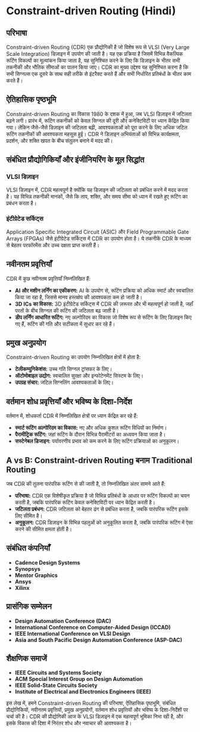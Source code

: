 # Constraint-driven Routing (Hindi)

## परिभाषा

Constraint-driven Routing (CDR) एक प्रौद्योगिकी है जो विशेष रूप से VLSI (Very Large Scale Integration) डिज़ाइन में उपयोग की जाती है। यह एक प्रक्रिया है जिसमें विभिन्न वैकल्पिक रूटिंग विकल्पों का मूल्यांकन किया जाता है, यह सुनिश्चित करने के लिए कि डिज़ाइन के भीतर सभी तकनीकी और भौतिक सीमाओं का पालन किया जाए। CDR का मुख्य उद्देश्य यह सुनिश्चित करना है कि सभी सिग्नल्स एक दूसरे के साथ सही तरीके से इंटरैक्ट करते हैं और सभी निर्धारित प्रतिबंधों के भीतर काम करते हैं।

## ऐतिहासिक पृष्ठभूमि

Constraint-driven Routing का विकास 1980 के दशक में हुआ, जब VLSI डिज़ाइन में जटिलता बढ़ने लगी। प्रारंभ में, रूटिंग तकनीकों को केवल सिग्नल की दूरी और कनेक्टिविटी पर ध्यान केंद्रित किया गया। लेकिन जैसे-जैसे डिज़ाइन की जटिलता बढ़ी, आवश्यकताओं को पूरा करने के लिए अधिक जटिल रूटिंग तकनीकों की आवश्यकता महसूस हुई। CDR ने डिज़ाइन अभियंताओं को विभिन्न कार्यक्षमता, प्रदर्शन, और शक्ति खपत के बीच संतुलन बनाने में मदद की।

## संबंधित प्रौद्योगिकियाँ और इंजीनियरिंग के मूल सिद्धांत

### VLSI डिज़ाइन

VLSI डिज़ाइन में, CDR महत्वपूर्ण है क्योंकि यह डिज़ाइन की जटिलता को प्रबंधित करने में मदद करता है। यह विभिन्न तकनीकी मानकों, जैसे कि ताप, शक्ति, और समय सीमा को ध्यान में रखते हुए रूटिंग का प्रबंधन करता है।

### इंटीग्रेटेड सर्किट्स

Application Specific Integrated Circuit (ASIC) और Field Programmable Gate Arrays (FPGAs) जैसे इंटीग्रेटेड सर्किट्स में CDR का उपयोग होता है। ये तकनीकें CDR के माध्यम से बेहतर परफॉरमेंस और उच्च दक्षता प्राप्त करती हैं।

## नवीनतम प्रवृत्तियाँ

CDR में कुछ नवीनतम प्रवृत्तियाँ निम्नलिखित हैं:

- **AI और मशीन लर्निंग का एकीकरण:** AI के उपयोग से, रूटिंग प्रक्रिया को अधिक स्मार्ट और स्वचालित किया जा रहा है, जिससे मानव हस्तक्षेप की आवश्यकता कम हो जाती है।
- **3D ICs का विकास:** 3D इंटीग्रेटेड सर्किट्स में CDR की ज़रूरत और भी महत्वपूर्ण हो जाती है, जहाँ परतों के बीच सिग्नल की रूटिंग की जटिलता बढ़ जाती है।
- **डीप लर्निंग आधारित रूटिंग:** नए अल्गोरिदम का विकास जो विशेष रूप से रूटिंग के लिए डिज़ाइन किए गए हैं, रूटिंग की गति और सटीकता में सुधार कर रहे हैं।

## प्रमुख अनुप्रयोग

Constraint-driven Routing का उपयोग निम्नलिखित क्षेत्रों में होता है:

- **टेलीकम्युनिकेशंस:** उच्च गति सिग्नल ट्रांसफर के लिए।
- **ऑटोमोबाइल उद्योग:** स्वचालित सुरक्षा और इन्फोटेनमेंट सिस्टम के लिए।
- **उपग्रह संचार:** जटिल सिग्नलिंग आवश्यकताओं के लिए।

## वर्तमान शोध प्रवृत्तियाँ और भविष्य के दिशा-निर्देश

वर्तमान में, शोधकर्ता CDR में निम्नलिखित क्षेत्रों पर ध्यान केंद्रित कर रहे हैं:

- **स्मार्ट रूटिंग अल्गोरिदम का विकास:** नए और अधिक कुशल रूटिंग विधियों का निर्माण।
- **पैरामीट्रिक रूटिंग:** जहां रूटिंग के दौरान विभिन्न पैरामीटरों का अध्ययन किया जाता है।
- **सस्टेनेबल डिजाइन:** पर्यावरणीय प्रभाव को कम करने के लिए रूटिंग प्रक्रियाओं का अनुकूलन।

## A vs B: Constraint-driven Routing बनाम Traditional Routing

जब CDR की तुलना पारंपरिक रूटिंग से की जाती है, तो निम्नलिखित अंतर सामने आते हैं:

- **परिभाषा:** CDR एक विशेषीकृत प्रक्रिया है जो विभिन्न प्रतिबंधों के आधार पर रूटिंग विकल्पों का चयन करती है, जबकि पारंपरिक रूटिंग केवल कनेक्टिविटी पर ध्यान केंद्रित करती है।
- **जटिलता प्रबंधन:** CDR जटिलता को बेहतर ढंग से प्रबंधित करता है, जबकि पारंपरिक रूटिंग इसके लिए सीमित है।
- **अनुकूलन:** CDR डिज़ाइन के विभिन्न पहलुओं को अनुकूलित करता है, जबकि पारंपरिक रूटिंग में ऐसा करने की सीमित क्षमता होती है।

## संबंधित कंपनियाँ

- **Cadence Design Systems**
- **Synopsys**
- **Mentor Graphics**
- **Ansys**
- **Xilinx**

## प्रासंगिक सम्मेलन

- **Design Automation Conference (DAC)**
- **International Conference on Computer-Aided Design (ICCAD)**
- **IEEE International Conference on VLSI Design**
- **Asia and South Pacific Design Automation Conference (ASP-DAC)**

## शैक्षणिक समाजें

- **IEEE Circuits and Systems Society**
- **ACM Special Interest Group on Design Automation**
- **IEEE Solid-State Circuits Society**
- **Institute of Electrical and Electronics Engineers (IEEE)**

इस लेख में, हमने Constraint-driven Routing की परिभाषा, ऐतिहासिक पृष्ठभूमि, संबंधित प्रौद्योगिकियों, नवीनतम प्रवृत्तियों, प्रमुख अनुप्रयोगों, वर्तमान शोध प्रवृत्तियों और भविष्य के दिशा-निर्देशों पर चर्चा की है। CDR की प्रौद्योगिकी आज के VLSI डिज़ाइन में एक महत्वपूर्ण भूमिका निभा रही है, और इसके विकास की दिशा में निरंतर शोध और नवाचार की आवश्यकता है।